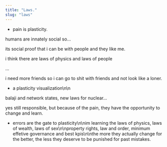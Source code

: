 ```yaml
---
title: "Laws."
slug: "laws"
---
```


+ pain is plasticity.

humans are innately social so...

its social proof that i can be with people and they like me.

i think there are laws of physics and laws of people







...

i need more friends so i can go to shit with friends and not look like a loner.

+ a plasticity visualization\n\n

balaji and network states, new laws for nuclear...

yes still responsible, but because of the pain, they have the opportunity to change and learn.

- errors are the gate to plasticity\n\nim learning the laws of physics, laws of wealth, laws of sex\n\nproperty rights, law and order, minimum effetive governance and best kpis\n\nthe more they actually change for the better, the less they deserve to be punished for past mistakes.
